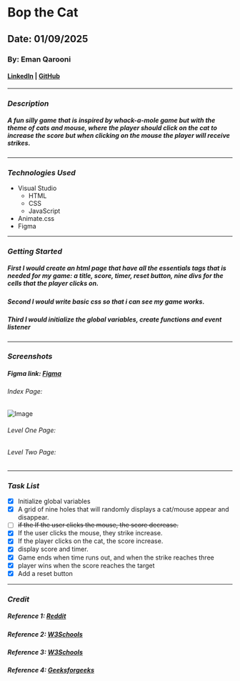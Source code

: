 # Bop the Cat
## Date: 01/09/2025
### By: Eman Qarooni
#### [LinkedIn](www.linkedin.com/in/eman-qarooni) | [GitHub](https://github.com/emanqarooni)
***
### ***Description***
##### A fun silly game that is inspired by whack-a-mole game but with the theme of cats and mouse, where the player should click on the cat to increase the score but when clicking on the mouse the player will receive strikes.
***
### ***Technologies Used***
* Visual Studio
  * HTML
  * CSS
  * JavaScript
* Animate.css
* Figma

***
### ***Getting Started***
##### First I would create an html page that have all the essentials tags that is needed for my game: a title, score, timer, reset button, nine divs for the cells that the player clicks on.
##### Second I would write basic css so that i can see my game works.
##### Third I would initialize the global variables, create functions and event listener
***
### ***Screenshots***
##### Figma link: [Figma](https://www.figma.com/design/jiI7PXerQ3rs0trE2KyXBk/BopTheCat?node-id=0-1&t=8LnQPqtUAwNjml4x-1)
###### Index Page:
![Image](https://miro.medium.com/1*scJ2ib4AtOcNU2pH_7NmSQ.jpeg)
###### Level One Page:
###### Level Two Page:

***
### ***Task List***
- [x] Initialize global variables
- [x] A grid of nine holes that will randomly displays a cat/mouse appear and disappear.
- [ ] ~~if the If the user clicks the mouse, the score decrease.~~
- [x] If the user clicks the mouse, they strike increase.
- [x] If the player clicks on the cat, the score increase.
- [x] display score and timer.
- [x] Game ends when time runs out, and when the strike reaches three
- [x] player wins when the score reaches the target
- [x] Add a reset button
***
### ***Credit***
##### Reference 1: [Reddit](https://www.reddit.com/r/learnjavascript/comments/ql9yes/how_to_set_up_a_timer_in_javascript/)
##### Reference 2: [W3Schools](https://www.w3schools.com/jsref/met_win_setinterval.asp)
##### Reference 3: [W3Schools](https://www.w3schools.com/js/js_timing.asp)
##### Reference 4: [Geeksforgeeks](https://www.geeksforgeeks.org/javascript/difference-between-addeventlistener-and-onclick-in-javascript/)

